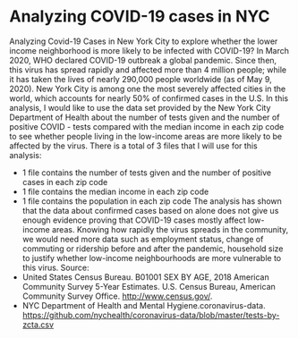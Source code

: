 # Analyzing COVID-19 cases in NYC
Analyzing Covid-19 Cases in New York City to explore whether the lower income neighborhood is more likely to be infected with COVID-19?
In March 2020, WHO declared COVID-19 outbreak a global pandemic. Since then, this virus has spread rapidly and affected more than 4 million people; while it has taken the lives of nearly 290,000 people worldwide (as of May 9, 2020). New York City is among one the most severely affected cities in the world, which accounts for nearly 50% of confirmed cases in the U.S.
In this analysis, I would like to use the data set provided by the New York City Department of Health about the number of tests given and the number of positive COVID - tests compared with the median income in each zip code to see whether people living in the low-income areas are more likely to be affected by the virus. 
There is a total of 3 files that I will use for this analysis:
* 1 file contains the number of tests given and the number of positive cases in each zip code
* 1 file contains the median income in each zip code
* 1 file contains the population in each zip code
The analysis has shown that the data about confirmed cases based on alone does not give us enough evidence proving that COVID-19 cases mostly affect low-income areas. Knowing how rapidly the virus spreads in the community, we would need more data such as employment status, change of commuting or ridership before and after the pandemic, household size to justify whether low-income neighbourhoods are more vulnerable to this virus. 
Source:
* United States Census Bureau. B01001 SEX BY AGE, 2018 American Community Survey 5-Year Estimates. U.S. Census Bureau, American Community Survey Office. http://www.census.gov/.
* NYC Department of Health and Mental Hygiene.coronavirus-data. https://github.com/nychealth/coronavirus-data/blob/master/tests-by-zcta.csv

